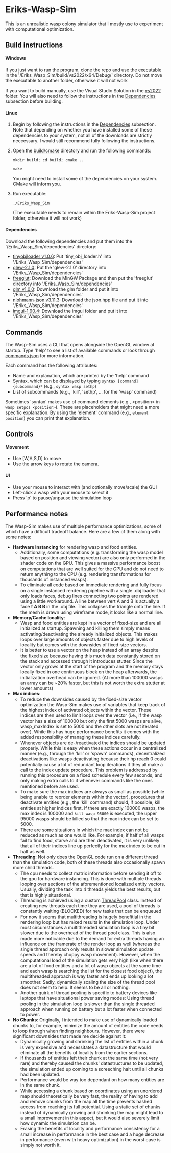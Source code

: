 # Eriks-Wasp-Sim
This is an unrealistic wasp colony simulator that I mostly use to experiment with computational optimization.

## Build instructions

#### Windows
If you just want to run the program, clone the repo and use the [executable](Eriks_Wasp_Sim/build/vs2022/x64/Debug/Eriks_Wasp_Sim.exe) in the '/Eriks_Wasp_Sim/build/vs2022/x64/Debug/' directory. Do not move the executable to another folder, otherwise it will not work

If you want to build manually, use the Visual Studio Solution in the [vs2022](Eriks_Wasp_Sim/build/vs2022) folder. 
You will also need to follow the instructions in the [Dependencies](#Dependencies) subsection before building.

#### Linux
1. Begin by following the instructions in the [Dependencies](#Dependencies) subsection. Note that depending on whether you have installed some of these dependencies to your system, not all of the downloads are strictly neccessary. I would still recommend fully following the instructions.

2. Open the [build/cmake](Eriks_Wasp_Sim/build/cmake) directory and run the following commands:
    ```
    mkdir build; cd build; cmake ..
    ```

    ```
    make
    ```

    You might need to install some of the dependencies on your system. CMake will inform you.

3. Run executable:
    ```
    ./Eriks_Wasp_Sim
    ```
    (The executable needs to remain within the Eriks-Wasp-Sim project folder, otherwise it will not work)

#### Dependencies
Download the following dependencies and put them into the '/Eriks_Wasp_Sim/dependencies' directory:

- [tinyobjloader v1.0.6](https://github.com/tinyobjloader/tinyobjloader/releases/tag/v1.0.6): Put 'tiny_obj_loader.h' into '/Eriks_Wasp_Sim/dependencies'
- [glew-2.1.0](https://sourceforge.net/projects/glew/files/glew/2.1.0/): Put the 'glew-2.1.0' directory into '/Eriks_Wasp_Sim/dependencies'
- [freeglut](https://www.transmissionzero.co.uk/software/freeglut-devel/): Download the MinGW Package and then put the 'freeglut' directory into '/Eriks_Wasp_Sim/dependencies'
- [glm v1.0.0](https://github.com/g-truc/glm/releases): Download the glm folder and put it into '/Eriks_Wasp_Sim/dependencies'
- [nlohmann-json v3.11.3](https://github.com/nlohmann/json/releases): Download the json.hpp file and put it into '/Eriks_Wasp_Sim/dependencies'
- [imgui-1.90.4](https://github.com/ocornut/imgui/releases/tag/v1.90.4): Download the imgui folder and put it into '/Eriks_Wasp_Sim/dependencies'

## Commands
The Wasp-Sim uses a CLI that opens alongside the OpenGL window at startup. Type 'help' to see a list of available commands or look through [commands.json](Assets/Commands/Commands.json) for more information.

Each command has the following attributes: 
- Name and explanation, which are printed by the 'help' command
- Syntax, which can be displayed by typing ```syntax [command] {subcommand}*``` (e.g., ```syntax wasp sethp```)
- List of subcommands (e.g., 'kill', 'sethp', ... for the 'wasp' command)

Sometimes 'syntax' makes use of command elements (e.g., \<position\> in ```wasp setpos <position>```). These are placeholders that might need a more specific explanation. 
By using the 'element' command (e.g., ```element position```) you can print that explanation.

## Controls
#### Movement
- Use [W,A,S,D] to move
- Use the arrow keys to rotate the camera.

#### UI
- Use your mouse to interact with (and optionally move/scale) the GUI
- Left-click a wasp with your mouse to select it
- Press 'p' to pause/unpause the simulation loop

## Performance notes
The Wasp-Sim makes use of multiple performance optimizations, some of which have a difficult tradeoff balance. Here are a few of them along with some notes:
* **Hardware Instancing** for rendering wasp and food entities.
  - Additionally, some computations (e.g. transforming the wasp model based on position and viewing vector) are also only performed in the shader code on the GPU. This
    gives a massive performance boost on computations that are well suited for the GPU and do not need to return anything to the CPU (e.g. rendering transformations for thousands of instanced wasps).
  - To eliminate all code based on immediate rendering and fully focus on a single instanced rendering pipeline with a single .obj loader that only loads faces, debug lines connecting two points are rendered using a little workaround.
    A line between vert A and B is actually a face **f A B B** in the .obj file. This collapses the triangle onto the line. If the mesh is drawn using wireframe mode, it looks like a normal line.
* **Memory/Cache locality**: 
  - Wasp and food entities are kept in a vector of fixed-size and are all initialized at startup. Spawning and killing them simply means activating/deactivating the already initialized objects.
  This makes loops over large amounts of objects faster due to high levels of locality but comes with the downsides of fixed-size vectors.
  - It is better to use a vector on the heap instead of an array despite the fixed size because having this much data constantly stored on the stack and accessed through it introduces stutter. 
  Since the vector only grows at the start of the program and the memory stays locally fixed in one continuous block on the heap afterwards, the initialization overhead can be ignored. 
  (At more than 100000 wasps an array can be ~20% faster, but this is not worth the extra stutter at lower amounts)
* **Max indices**:
  - To reduce the downsides caused by the fixed-size vector optimization the Wasp-Sim makes use of variables that keep track of the highest index of activated objects within the vector.
  These indices are then used to limit loops over the vector (i.e., if the wasp vector has a size of 100000 but only the first 5000 wasps are alive, wasp_maxIndex is set to 5000 and the other slots are not iterated over).
  While this has huge performance benefits it comes with the added responsibility of managing these indices carefully.
  - Whenever objects are de-/reactivated the indices should be updated properly. While
  this is easy when these actions occur in a centralized manner (e.g., through the 'kill' or 'spawn' commands), decentralized deactivations like wasps deactivating because their hp reach 0 could potentially cause
  a lot of redundant loop iterations if they all make a call to the index update procedure. This problem is addressed by running this procedure on a fixed schedule every few seconds, and only making extra calls to it
  whenever commands like the ones mentioned before are used.
  - To make sure the max indices are always as small as possible (while being unable to reorder elements within the vector), procedures that deactivate entities (e.g., the 'kill' command) should, if possible,
    kill entities at higher indices first. If there are exactly 100000 wasps, the max index is 100000 and ```kill wasp 95000``` is executed, the upper 95000 wasps should be killed so that the max index can be set to 5000.
  - There are some situations in which the max index can not be reduced as much as one would like. For example, if half of all wasps fail to find food, starve and are then deactivated, it is very unlikely that all of their
    indices line up perfectly for the max index to be cut in half as well.
* **Threading**: Not only does the OpenGL code run on a different thread than the simulation code, both of these threads also occasionally spawn more child threads.
  - The cpu needs to collect matrix information before sending it off to the gpu for hardware instancing. This is done with multiple threads looping over sections of the aforementioned localized entity vectors.
    Usually, dividing the task into 4 threads yields the best results, but that is highly situational.
  - Threading is achieved using a custom [ThreadPool](Eriks_Wasp_Sim/include/util/ThreadPool.h) class. Instead of creating new threads each time they are used, a pool of threads is constantly waiting (BLOCKED) for new tasks
    that can be enqueued
  - For now it seems that multithreading is hugely benefitial in the rendering loop but has mixed results in the simulation loop. Under most circumstances a multithreaded simulation loop is a tiny bit slower due to the
    overhead of the thread pool class. This is also made more noticable due to the demand for extra threads having an influence on the framerate of the render loop as well (whereas the single thread approach only results in slower
    simulation update speeds and thereby choppy wasp movement). However, when the computational load of the simulation gets very high (like when there are a lot of food entities and a lot of wasp objects at the same time and
    each wasp is searching the list for the closest food object), the multithreaded approach is way faster and ends up looking a lot smoother. Sadly, dynamically scaling the size of the thread pool does not seem to help. It seems
    to be all or nothing.
  - Another quirk of thread pooling is specific to battery devices like laptops that have situational power saving modes: Using thread pooling in the simulation loop is slower than the single threaded approach when running on battery
    but a lot faster when connected to power.
* **No Chunks**: Originally, I intended to make use of dynamically loaded chunks to, for example, minimize the amount of entities the code needs to loop through when finding neighbours. However, there were significant downsides that made me
    decide against it:
  - Dynamically growing and shrinking the list of entities within a chunk is very expensive and necessitates a datastructure that would eliminate all the benefits of locality from the earlier sections.
  - If thousands of entities left their chunk at the same time (not very rare) and thereby caused the chunks' datastructures to be updated, the simulation ended up coming to a screeching halt until all chunks had been updated.
  - Performance would be way too dependant on how many entities are in the same chunk.
  - While accessing a chunk based on coordinates using an unordered map should theoretically be very fast, the reality of having to add and remove chunks from the map all the time prevents hashed access from reaching its full potential.
    Using a static set of chunks instead of dynamically growing and shrinking the map might lead to a small improvement in this aspect, but it would also severely limit how dynamic the simulation can be.
  - Erasing the benefits of locality and performance consistency for a small increase in performance in the best case and a huge decrease in performance (even with heavy optimization) in the worst case is simply not worth it.
